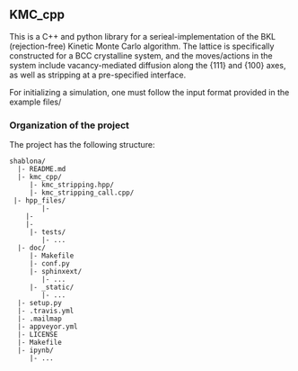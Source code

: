 ## KMC_cpp

This is a C++ and python library for a serieal-implementation of the BKL (rejection-free) Kinetic Monte Carlo algorithm. The lattice is specifically constructed for a BCC crystalline system, and the moves/actions in the system include vacancy-mediated diffusion along the {111} and {100} axes, as well as stripping at a pre-specified interface.

For initializing a simulation, one must follow the input format provided in the example files/

### Organization of the  project

The project has the following structure:

    shablona/
      |- README.md
      |- kmc_cpp/
         |- kmc_stripping.hpp/
         |- kmc_stripping_call.cpp/
	 |- hpp_files/
            |- 
	    |- 
	    |- 
         |- tests/
            |- ...
      |- doc/
         |- Makefile
         |- conf.py
         |- sphinxext/
            |- ...
         |- _static/
            |- ...
      |- setup.py
      |- .travis.yml
      |- .mailmap
      |- appveyor.yml
      |- LICENSE
      |- Makefile
      |- ipynb/
         |- ...

